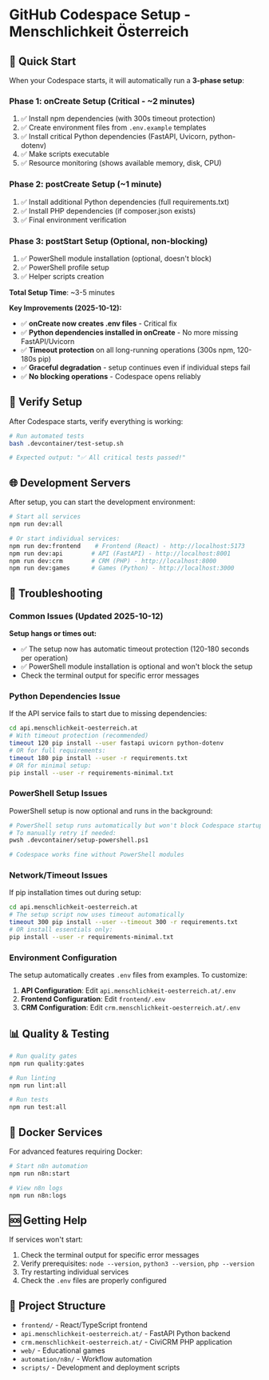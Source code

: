 # GitHub Codespace Setup - Menschlichkeit Österreich

## 🚀 Quick Start

When your Codespace starts, it will automatically run a **3-phase setup**:

### Phase 1: onCreate Setup (Critical - ~2 minutes)
1. ✅ Install npm dependencies (with 300s timeout protection)
2. ✅ Create environment files from `.env.example` templates
3. ✅ Install critical Python dependencies (FastAPI, Uvicorn, python-dotenv)
4. ✅ Make scripts executable
5. ✅ Resource monitoring (shows available memory, disk, CPU)

### Phase 2: postCreate Setup (~1 minute)
1. ✅ Install additional Python dependencies (full requirements.txt)
2. ✅ Install PHP dependencies (if composer.json exists)
3. ✅ Final environment verification

### Phase 3: postStart Setup (Optional, non-blocking)
1. ✅ PowerShell module installation (optional, doesn't block)
2. ✅ PowerShell profile setup
3. ✅ Helper scripts creation

**Total Setup Time**: ~3-5 minutes

**Key Improvements (2025-10-12):**
- ✅ **onCreate now creates .env files** - Critical fix
- ✅ **Python dependencies installed in onCreate** - No more missing FastAPI/Uvicorn
- ✅ **Timeout protection** on all long-running operations (300s npm, 120-180s pip)
- ✅ **Graceful degradation** - setup continues even if individual steps fail
- ✅ **No blocking operations** - Codespace opens reliably

## 🧪 Verify Setup

After Codespace starts, verify everything is working:

```bash
# Run automated tests
bash .devcontainer/test-setup.sh

# Expected output: "✅ All critical tests passed!"
```

## 🌐 Development Servers

After setup, you can start the development environment:

```bash
# Start all services
npm run dev:all

# Or start individual services:
npm run dev:frontend    # Frontend (React) - http://localhost:5173
npm run dev:api        # API (FastAPI) - http://localhost:8001
npm run dev:crm        # CRM (PHP) - http://localhost:8000
npm run dev:games      # Games (Python) - http://localhost:3000
```

## 🔧 Troubleshooting

### Common Issues (Updated 2025-10-12)

**Setup hangs or times out:**
- ✅ The setup now has automatic timeout protection (120-180 seconds per operation)
- ✅ PowerShell module installation is optional and won't block the setup
- Check the terminal output for specific error messages

### Python Dependencies Issue

If the API service fails to start due to missing dependencies:

```bash
cd api.menschlichkeit-oesterreich.at
# With timeout protection (recommended)
timeout 120 pip install --user fastapi uvicorn python-dotenv
# OR for full requirements:
timeout 180 pip install --user -r requirements.txt
# OR for minimal setup:
pip install --user -r requirements-minimal.txt
```

### PowerShell Setup Issues

PowerShell setup is now optional and runs in the background:

```bash
# PowerShell setup runs automatically but won't block Codespace startup
# To manually retry if needed:
pwsh .devcontainer/setup-powershell.ps1

# Codespace works fine without PowerShell modules
```

### Network/Timeout Issues

If pip installation times out during setup:

```bash
cd api.menschlichkeit-oesterreich.at
# The setup script now uses timeout automatically
timeout 300 pip install --user --timeout 300 -r requirements.txt
# OR install essentials only:
pip install --user -r requirements-minimal.txt
```

### Environment Configuration

The setup automatically creates `.env` files from examples. To customize:

1. **API Configuration**: Edit `api.menschlichkeit-oesterreich.at/.env`
2. **Frontend Configuration**: Edit `frontend/.env`
3. **CRM Configuration**: Edit `crm.menschlichkeit-oesterreich.at/.env`

## 📊 Quality & Testing

```bash
# Run quality gates
npm run quality:gates

# Run linting
npm run lint:all

# Run tests
npm run test:all
```

## 🐳 Docker Services

For advanced features requiring Docker:

```bash
# Start n8n automation
npm run n8n:start

# View n8n logs
npm run n8n:logs
```

## 🆘 Getting Help

If services won't start:

1. Check the terminal output for specific error messages
2. Verify prerequisites: `node --version`, `python3 --version`, `php --version`
3. Try restarting individual services
4. Check the `.env` files are properly configured

## 📁 Project Structure

- `frontend/` - React/TypeScript frontend
- `api.menschlichkeit-oesterreich.at/` - FastAPI Python backend
- `crm.menschlichkeit-oesterreich.at/` - CiviCRM PHP application
- `web/` - Educational games
- `automation/n8n/` - Workflow automation
- `scripts/` - Development and deployment scripts
